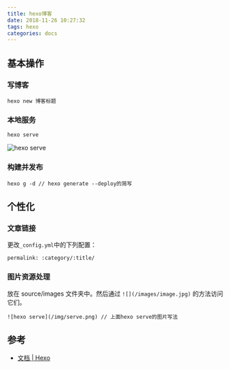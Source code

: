 ```yaml
---
title: hexo博客
date: 2018-11-26 10:27:32
tags: hexo
categories: docs
---
```


## 基本操作

### 写博客

```
hexo new 博客标题
```

### 本地服务
```
hexo serve
```

![hexo serve](/img/serve.png)

### 构建并发布
```
hexo g -d // hexo generate --deploy的简写
```


## 个性化

### 文章链接
更改`_config.yml`中的下列配置：

```
permalink: :category/:title/
```

### 图片资源处理
放在 source/images 文件夹中。然后通过 `![](/images/image.jpg)` 的方法访问它们。

```
![hexo serve](/img/serve.png) // 上面hexo serve的图片写法
```

## 参考
* [文档 | Hexo](https://hexo.io/zh-cn/docs/)
